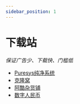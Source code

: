 ```yaml
---
sidebar_position: 1
---
```


# 下载站

*保证广告少、下载快、门槛低*

- [Puresys纯净系统](https://www.puresys.net/)
- [克隆窝](https://www.uy5.net/)
- [阿酷杂货铺](https://www.coolexe.com/)
- [数字人民币](https://www.itrmb.com/)